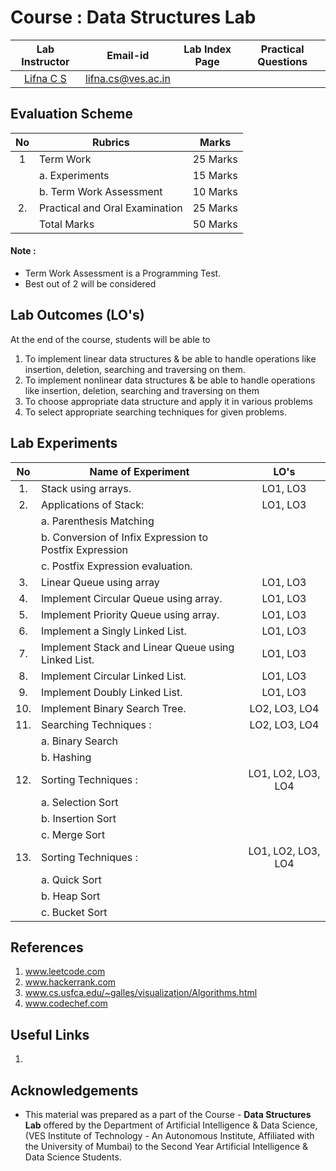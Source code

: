 # Course : Data Structures Lab
| Lab Instructor | Email-id | Lab Index Page | Practical Questions |
| :-------------:| :--------: | :--------------: | :-------------------: | 
| [Lifna C S](https://www.linkedin.com/in/lifna-c-s-94015678/) | lifna.cs@ves.ac.in |  |  |

## Evaluation Scheme 

| No | Rubrics | Marks | 
| :--: | ------------------ | :----: |
| 1 | Term Work | 25 Marks | 
| | a. Experiments | 15 Marks | 
| | b. Term Work Assessment | 10 Marks | 
| 2. | Practical and Oral Examination | 25 Marks | 
|   | Total Marks | 50 Marks | 

#### Note :  
- Term Work Assessment is a Programming Test.
- Best out of 2 will be considered

## Lab Outcomes (LO's)
At the end of the course, students will be able to
1. To implement linear data structures & be able to handle operations like insertion, deletion, searching and traversing on them. 
2. To implement nonlinear data structures & be able to handle operations like insertion, deletion, searching and traversing on them
3. To choose appropriate data structure and apply it in various problems 
4. To select appropriate searching techniques for given problems. 

## Lab Experiments
| No | Name of Experiment | LO's |
| :--: | ------------------ | :----: |
| 1. | Stack using arrays. | LO1, LO3 |
| 2. | Applications of Stack: | LO1, LO3 |
|  | a. Parenthesis Matching | |
|  | b. Conversion of Infix Expression to Postfix Expression | |
|  | c. Postfix Expression evaluation. | |
| 3. | Linear Queue using array | LO1, LO3 |
| 4. | Implement Circular Queue using array. | LO1, LO3 |
| 5. | Implement Priority Queue using array. | LO1, LO3 |
| 6. | Implement a Singly Linked List. | LO1, LO3 |
| 7. | Implement Stack and Linear Queue using Linked List. | LO1, LO3 |
| 8. | Implement Circular Linked List. | LO1, LO3 |
| 9. | Implement Doubly Linked List. | LO1, LO3  |
| 10. | Implement Binary Search Tree. | LO2, LO3, LO4 |
| 11. | Searching Techniques : | LO2, LO3, LO4 |
| | a. Binary Search | | 
| | b. Hashing | |
| 12. | Sorting Techniques : | LO1, LO2, LO3, LO4 |
| | a. Selection Sort | | 
| | b. Insertion Sort | |
| | c. Merge Sort | |
| 13. | Sorting Techniques :  | LO1, LO2, LO3, LO4 |
| | a. Quick Sort | |
| | b. Heap Sort | | 
| | c. Bucket Sort | |

## References
1. www.leetcode.com
2. www.hackerrank.com
3. www.cs.usfca.edu/~galles/visualization/Algorithms.html
4. www.codechef.com

## Useful Links
1. 
   
## Acknowledgements
* This material was prepared as a part of the Course - **Data Structures Lab** offered by the  Department of Artificial Intelligence & Data Science, (VES Institute of Technology - An Autonomous Institute, Affiliated with the University of Mumbai) to the Second Year Artificial Intelligence & Data Science Students.
